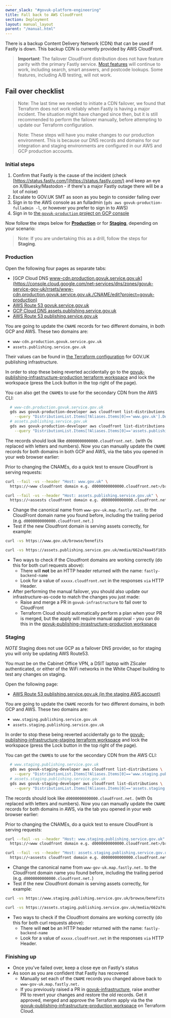 ```yaml
---
owner_slack: "#govuk-platform-engineering"
title: Fall back to AWS CloudFront
section: Deployment
layout: manual_layout
parent: "/manual.html"
---
```


There is a backup Content Delivery Network (CDN) that can be used if Fastly is down.
This backup CDN is currently provided by AWS CloudFront.

> **Important**: The failover CloudFront distribution does not have feature parity with the primary Fastly service.
> [Most features](https://docs.google.com/document/d/17_dfWvKNmqyLX1h_PPY6_Cd6IggrrSsP-Peh2De6JQk/edit) will continue to work, including search, smart answers, and postcode lookups. Some features, including
> A/B testing, will not work.

## Fail over checklist

> Note: The last time we needed to initiate a CDN failover, we found that Terraform does not work reliably when Fastly is
> having a major incident. The situation might have changed since then, but it is still recommended to perform the
> failover manually, before attempting to update our Terraform configuration.

<!-- Force separation between these two blockquotes -->

> Note: These steps will have you make changes to our production environment. This is because our DNS records and domains for our integration and staging environments are configured in our AWS and GCP production accounts.

### Initial steps

1. Confirm that Fastly is the cause of the incident (check [https://status.fastly.com/](https://status.fastly.com/)
  and keep an eye on X/Bluesky/Mastodon - if there's a major Fastly outage there will be a lot of noise)
2. Escalate to GOV.UK SMT as soon as you begin to consider failing over
3. Sign in to the AWS console as an fulladmin (`gds aws govuk-production-fulladmin -l`, or however you prefer to sign in to AWS)
4. Sign in to [the `govuk-production` project on GCP console](https://console.cloud.google.com/home/dashboard?project=govuk-production)

Now follow the steps below for [**Production**](#production) or for [**Staging**](#staging), depending on your scenario:

> Note: If you are undertaking this as a drill, follow the steps for **Staging**.

### Production

Open the following four pages as separate tabs:

- [GCP Cloud DNS www-cdn.production.govuk.service.gov.uk](https://console.cloud.google.com/net-services/dns/zones/govuk-service-gov-uk/rrsets/www-cdn.production.govuk.service.gov.uk./CNAME/edit?project=govuk-production)
- [AWS Route 53 govuk.service.gov.uk](https://console.aws.amazon.com/route53/v2/hostedzones#ListRecordSets/Z22RPYZA77J620)
- [GCP Cloud DNS assets.publishing.service.gov.uk](https://console.cloud.google.com/net-services/dns/zones/publishing-service-gov-uk/rrsets/assets.publishing.service.gov.uk./CNAME/edit?project=govuk-production)
- [AWS Route 53 publishing.service.gov.uk](https://console.aws.amazon.com/route53/v2/hostedzones#ListRecordSets/Z3SBFBO09PD5HF)

You are going to update the `CNAME` records for two different domains, in both GCP and AWS. These two domains are:

- `www-cdn.production.govuk.service.gov.uk`
- `assets.publishing.service.gov.uk`

Their values can be found in [the Terraform configuration](https://github.com/alphagov/govuk-infrastructure/blob/main/terraform/deployments/tfc-configuration/variables-production.tf) for GOV.UK publishing infrastructure.

In order to stop these being reverted accidentally go to the [govuk-publishing-infrastructure-production terraform workspace](https://app.terraform.io/app/govuk/workspaces/govuk-publishing-infrastructure-production)
and lock the workspace (press the Lock button in the top right of the page).

You can also get the `CNAME`s to use for the secondary CDN from the AWS CLI:

```bash
  # www-cdn.production.govuk.service.gov.uk
  gds aws govuk-production-developer aws cloudfront list-distributions \
    --query "DistributionList.Items[?Aliases.Items[0]=='www.gov.uk'].DomainName | [0]"
  # assets.publishing.service.gov.uk
  gds aws govuk-production-developer aws cloudfront list-distributions \
    --query "DistributionList.Items[?Aliases.Items[0]=='assets.publishing.service.gov.uk'].DomainName | [0]"
```

The records should look like `d0000000000000.cloudfront.net.` (with 0s replaced with letters and numbers). Now you can manually update the `CNAME` records for both domains in both GCP and AWS, via the tabs you opened in your web browser earlier:

Prior to changing the CNAMEs, do a quick test to ensure CloudFront is serving requests:

```bash
curl --fail -vs --header "Host: www.gov.uk" \
  https://<www cloudfront domain e.g. d0000000000000.cloudfront.net>/browse/benefits && echo "Success"

curl --fail -vs --header "Host: assets.publishing.service.gov.uk" \
  https://<assests cloudfront domain e.g. d0000000000000.cloudfront.net>/media/662a74aa45f183ec818a72c2/dvsa-earned-recognition-vehicle-operators-accredited-list.csv/preview && echo success
```

- Change the canonical name from `www-gov-uk.map.fastly.net.` to the CloudFront domain name you found before, including the trailing period (e.g. `d0000000000000.cloudfront.net.`)
- Test if the new Cloudfront domain is serving assets correctly, for example:

```bash
curl -vs https://www.gov.uk/browse/benefits

curl -vs https://assets.publishing.service.gov.uk/media/662a74aa45f183ec818a72c2/dvsa-earned-recognition-vehicle-operators-accredited-list.csv/preview
```

- Two ways to check if the Cloudfront domains are working correctly (do this for both curl requests above):
  - There will **not** be an HTTP header returned with the name: `fastly-backend-name`
  - Look for a value of `xxxxx.cloudfront.net` in the responses `via` HTTP Header.
- After performing the manual failover, you should also update our infrastructure-as-code to match the changes you just made:
  - Raise and merge a PR in `govuk-infrastructure` to fail over to CloudFront
  - Terraform Cloud should automatically perform a plan when your PR is merged, but the apply will require manual approval - you can do this in the [govuk-publishing-inrastructure-production workspace](https://app.terraform.io/app/govuk/workspaces/govuk-publishing-infrastructure-production)

### Staging

*NOTE* Staging does not use GCP as a failover DNS provider, so for staging you will only be updating AWS Route53.

You must be on the Cabinet Office VPN, a DSIT laptop with ZScaler authenticated, or either of the WiFi networks in the White Chapel building to test any changes on staging.

Open the following page:

- [AWS Route 53 publishing.service.gov.uk (in the staging AWS account)](https://us-east-1.console.aws.amazon.com/route53/v2/hostedzones#ListRecordSets/Z05513091E15C53LVTH47)

You are going to update the `CNAME` records for two different domains, in both GCP and AWS. These two domains are:

- `www.staging.publishing.service.gov.uk`
- `assets.staging.publishing.service.gov.uk`

In order to stop these being reverted accidentally go to the [govuk-publishing-infrastructure-staging terraform workspace](https://app.terraform.io/app/govuk/workspaces/govuk-publishing-infrastructure-staging)
and lock the workspace (press the Lock button in the top right of the page).

You can get the `CNAME`s to use for the secondary CDN from the AWS CLI:

```bash
  # www.staging.publishing.service.gov.uk
  gds aws govuk-staging-developer aws cloudfront list-distributions \
    --query "DistributionList.Items[?Aliases.Items[0]=='www.staging.publishing.service.gov.uk'].DomainName | [0]"
  # assets.staging.publishing.service.gov.uk
  gds aws govuk-staging-developer aws cloudfront list-distributions \
    --query "DistributionList.Items[?Aliases.Items[0]=='assets.staging.publishing.service.gov.uk'].DomainName | [0]"
```

The records should look like `d0000000000000.cloudfront.net.` (with 0s replaced with letters and numbers). Now you can manually update the `CNAME` records for both domains in AWS, via the tab you opened in your web browser earlier:

Prior to changing the CNAMEs, do a quick test to ensure CloudFront is serving requests:

```bash
curl --fail -vs --header "Host: www.staging.publishing.service.gov.uk" \
  https://<www cloudfront domain e.g. d0000000000000.cloudfront.net>/browse/benefits && echo "Success"

curl --fail -vs --header "Host: assets.staging.publishing.service.gov.uk" \
  https://<assests cloudfront domain e.g. d0000000000000.cloudfront.net>/media/662a74aa45f183ec818a72c2/dvsa-earned-recognition-vehicle-operators-accredited-list.csv/preview && echo success
```

- Change the canonical name from `www-gov-uk.map.fastly.net.` to the CloudFront domain name you found before, including the trailing period (e.g. `d0000000000000.cloudfront.net.`)
- Test if the new Cloudfront domain is serving assets correctly, for example:

```bash
curl -vs https://www.staging.publishing.service.gov.uk/browse/benefits

curl -vs https://assets.staging.publishing.service.gov.uk/media/662a74aa45f183ec818a72c2/dvsa-earned-recognition-vehicle-operators-accredited-list.csv/preview
```

- Two ways to check if the Cloudfront domains are working correctly (do this for both curl requests above):
  - There will **not** be an HTTP header returned with the name: `fastly-backend-name`
  - Look for a value of `xxxxx.cloudfront.net` in the responses `via` HTTP Header.

### Finishing up

- Once you've failed over, keep a close eye on Fastly's status
- As soon as you are confident that Fastly has recovered
  - Manually set each of the `CNAME` records you changed above back to `www-gov-uk.map.fastly.net.`
  - If you previously raised a PR in [govuk-infrastructure](https://github.com/alphagov/govuk-infrastructure), raise another PR to revert your changes and restore the old records. Get it approved, merged and approve the Terraform apply via the the [govuk-publishing-infrastructure-production workspace](https://app.terraform.io/app/govuk/workspaces/govuk-publishing-infrastructure-production) on Terraform Cloud.
